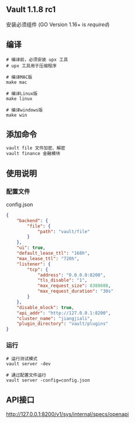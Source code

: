 Vault 1.1.8 rc1
--------------------

安装必须组件 (GO Version 1.16+ is *required*)

## 编译
```shell
# 编译前，必须安装 upx 工具
# upx 工具用于压缩程序

# 编译MAC版
make mac

# 编译Linux版
make linux

# 编译windows版
make win
```

## 添加命令
```markdown
vault file 文件加密、解密
vault finance 金融模块
```

## 使用说明

### 配置文件
config.json
```json
{
	"backend": {
		"file": {
			"path": "vault/file"
		}
	},
	"ui": true,
	"default_lease_ttl": "168h",
	"max_lease_ttl": "720h",
	"listener": {
		"tcp": {
			"address": "0.0.0.0:8200",
			"tls_disable": "1",
			"max_request_size": 8388608,
			"max_request_duration": "30s"
		}
	},
	"disable_mlock": true,
	"api_addr": "http://127.0.0.1:8200",
	"cluster_name": "jiangjiali",
	"plugin_directory": "vault/plugins"
}

```

### 运行
```shell
# 运行测试模式
vault server -dev

# 通过配置文件运行
vault server -config=config.json
```

## API接口
http://127.0.0.1:8200/v1/sys/internal/specs/openapi
